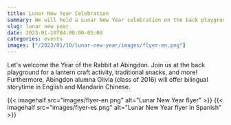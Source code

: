 ```yaml
--- 
title: Lunar New Year Celebration
summary: We will hold a Lunar New Year celebration on the back playground on Sunday, January 28.
slug: lunar new year
date: 2023-01-10T04:00:00-05:00
categories: events
images: ["/2023/01/10/lunar-new-year/images/flyer-en.png"]
---
```


Let's welcome the Year of the Rabbit at Abingdon. Join us at the back playground for a lantern craft activity, traditional snacks, and more! Furthermore, Abingdon alumna Olivia (class of 2016) will offer bilingual storytime in English and Mandarin Chinese.  

{{< imagehalf src="images/flyer-en.png" alt="Lunar New Year flyer" >}}
{{< imagehalf src="images/flyer-es.png" alt="Lunar New Year flyer in Spanish" >}}